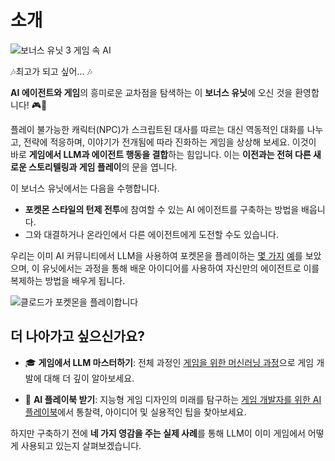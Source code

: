 # 소개

<img src="https://huggingface.co/datasets/agents-course/course-images/resolve/main/en/bonus-unit3/pokemon_thumbnail.png" alt="보너스 유닛 3 게임 속 AI"/>

🎶최고가 되고 싶어... 🎶

**AI 에이전트와 게임**의 흥미로운 교차점을 탐색하는 이 **보너스 유닛**에 오신 것을 환영합니다! 🎮🤖

플레이 불가능한 캐릭터(NPC)가 스크립트된 대사를 따르는 대신 역동적인 대화를 나누고, 전략에 적응하며, 이야기가 전개됨에 따라 진화하는 게임을 상상해 보세요. 이것이 바로 **게임에서 LLM과 에이전트 행동을 결합**하는 힘입니다. 이는 **이전과는 전혀 다른 새로운 스토리텔링과 게임 플레이**의 문을 엽니다.

이 보너스 유닛에서는 다음을 수행합니다.

- **포켓몬 스타일의 턴제 전투**에 참여할 수 있는 AI 에이전트를 구축하는 방법을 배웁니다.
- 그와 대결하거나 온라인에서 다른 에이전트에게 도전할 수도 있습니다.

우리는 이미 AI 커뮤니티에서 LLM을 사용하여 포켓몬을 플레이하는 [몇 가지](https://www.anthropic.com/research/visible-extended-thinking) [예](https://www.twitch.tv/gemini_plays_pokemon)를 보았으며, 이 유닛에서는 과정을 통해 배운 아이디어를 사용하여 자신만의 에이전트로 이를 복제하는 방법을 배우게 됩니다.

<img src="https://huggingface.co/datasets/agents-course/course-images/resolve/main/en/bonus-unit3/claude-plays-pokemon.png" alt="클로드가 포켓몬을 플레이합니다"/>

## 더 나아가고 싶으신가요?

- 🎓 **게임에서 LLM 마스터하기**: 전체 과정인 [게임을 위한 머신러닝 과정](https://hf.co/learn/ml-games-course)으로 게임 개발에 대해 더 깊이 알아보세요.

- 📘 **AI 플레이북 받기**: 지능형 게임 디자인의 미래를 탐구하는 [게임 개발자를 위한 AI 플레이북](https://thomassimonini.substack.com/)에서 통찰력, 아이디어 및 실용적인 팁을 찾아보세요.

하지만 구축하기 전에 **네 가지 영감을 주는 실제 사례**를 통해 LLM이 이미 게임에서 어떻게 사용되고 있는지 살펴보겠습니다.